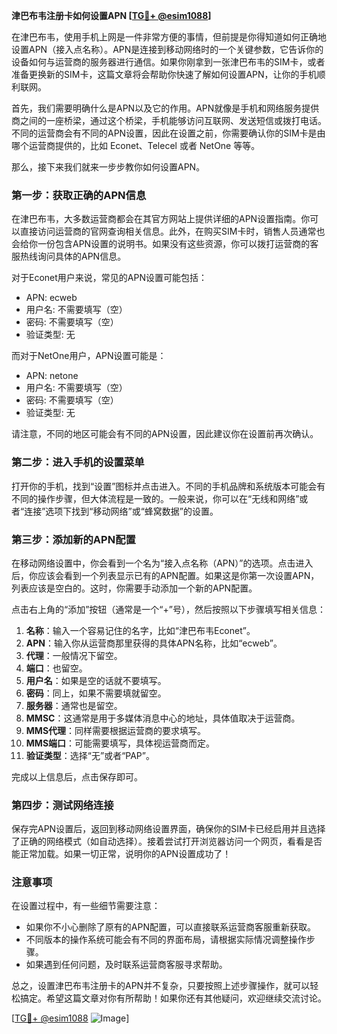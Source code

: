 **津巴布韦注册卡如何设置APN [[TG💪+ @esim1088](https://t.me/s/esim1088)]**

在津巴布韦，使用手机上网是一件非常方便的事情，但前提是你得知道如何正确地设置APN（接入点名称）。APN是连接到移动网络时的一个关键参数，它告诉你的设备如何与运营商的服务器进行通信。如果你刚拿到一张津巴布韦的SIM卡，或者准备更换新的SIM卡，这篇文章将会帮助你快速了解如何设置APN，让你的手机顺利联网。

首先，我们需要明确什么是APN以及它的作用。APN就像是手机和网络服务提供商之间的一座桥梁，通过这个桥梁，手机能够访问互联网、发送短信或拨打电话。不同的运营商会有不同的APN设置，因此在设置之前，你需要确认你的SIM卡是由哪个运营商提供的，比如 Econet、Telecel 或者 NetOne 等等。

那么，接下来我们就来一步步教你如何设置APN。

### 第一步：获取正确的APN信息

在津巴布韦，大多数运营商都会在其官方网站上提供详细的APN设置指南。你可以直接访问运营商的官网查询相关信息。此外，在购买SIM卡时，销售人员通常也会给你一份包含APN设置的说明书。如果没有这些资源，你可以拨打运营商的客服热线询问具体的APN信息。

对于Econet用户来说，常见的APN设置可能包括：
- APN: ecweb
- 用户名: 不需要填写（空）
- 密码: 不需要填写（空）
- 验证类型: 无

而对于NetOne用户，APN设置可能是：
- APN: netone
- 用户名: 不需要填写（空）
- 密码: 不需要填写（空）
- 验证类型: 无

请注意，不同的地区可能会有不同的APN设置，因此建议你在设置前再次确认。

### 第二步：进入手机的设置菜单

打开你的手机，找到“设置”图标并点击进入。不同的手机品牌和系统版本可能会有不同的操作步骤，但大体流程是一致的。一般来说，你可以在“无线和网络”或者“连接”选项下找到“移动网络”或“蜂窝数据”的设置。

### 第三步：添加新的APN配置

在移动网络设置中，你会看到一个名为“接入点名称（APN）”的选项。点击进入后，你应该会看到一个列表显示已有的APN配置。如果这是你第一次设置APN，列表应该是空白的。这时，你需要手动添加一个新的APN配置。

点击右上角的“添加”按钮（通常是一个“+”号），然后按照以下步骤填写相关信息：

1. **名称**：输入一个容易记住的名字，比如“津巴布韦Econet”。
2. **APN**：输入你从运营商那里获得的具体APN名称，比如“ecweb”。
3. **代理**：一般情况下留空。
4. **端口**：也留空。
5. **用户名**：如果是空的话就不要填写。
6. **密码**：同上，如果不需要填就留空。
7. **服务器**：通常也是留空。
8. **MMSC**：这通常是用于多媒体消息中心的地址，具体值取决于运营商。
9. **MMS代理**：同样需要根据运营商的要求填写。
10. **MMS端口**：可能需要填写，具体视运营商而定。
11. **验证类型**：选择“无”或者“PAP”。

完成以上信息后，点击保存即可。

### 第四步：测试网络连接

保存完APN设置后，返回到移动网络设置界面，确保你的SIM卡已经启用并且选择了正确的网络模式（如自动选择）。接着尝试打开浏览器访问一个网页，看看是否能正常加载。如果一切正常，说明你的APN设置成功了！

### 注意事项

在设置过程中，有一些细节需要注意：
- 如果你不小心删除了原有的APN配置，可以直接联系运营商客服重新获取。
- 不同版本的操作系统可能会有不同的界面布局，请根据实际情况调整操作步骤。
- 如果遇到任何问题，及时联系运营商客服寻求帮助。

总之，设置津巴布韦注册卡的APN并不复杂，只要按照上述步骤操作，就可以轻松搞定。希望这篇文章对你有所帮助！如果你还有其他疑问，欢迎继续交流讨论。

[[TG💪+ @esim1088](https://t.me/s/esim1088) ![Image](https://i.postimg.cc/4NQfJmqS/Snipaste-2025-05-13-00-14-12.png)]